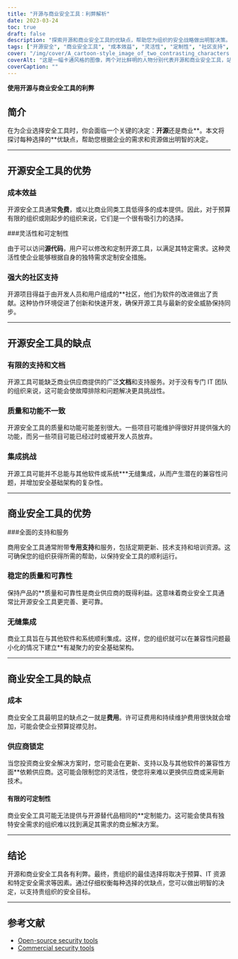 ```yaml
---
title: "开源与商业安全工具：利弊解析"
date: 2023-03-24
toc: true
draft: false
description: "探索开源和商业安全工具的优缺点，帮助您为组织的安全战略做出明智决策。"
tags: ["开源安全", "商业安全工具", "成本效益", "灵活性", "定制性", "社区支持", "有限支持", "文献资料", "整合挑战", "质量和可靠性", "无缝集成", "供应商锁定", "信息技术资源", "安全基础设施", "安全解决方案", "预算限制", "独特要求", "软件兼容性", "安全目标", "决策"]
cover: "/img/cover/A_cartoon-style_image_of_two_contrasting_characters.png"
coverAlt: "这是一幅卡通风格的图像，两个对比鲜明的人物分别代表开源和商业安全工具，站在一个平衡天平的两侧，象征着每种选择的利弊。"
coverCaption: ""
---
```


**使用开源与商业安全工具的利弊**

## 简介

在为企业选择安全工具时，你会面临一个关键的决定：**开源**还是商业**。本文将探讨每种选择的**优缺点，帮助您根据企业的需求和资源做出明智的决定。

______

## 开源安全工具的优势

### 成本效益

开源安全工具通常**免费**，或以比商业同类工具低得多的成本提供。因此，对于预算有限的组织或刚起步的组织来说，它们是一个很有吸引力的选择。

###灵活性和可定制性

由于可以访问**源代码**，用户可以修改和定制开源工具，以满足其特定需求。这种灵活性使企业能够根据自身的独特需求定制安全措施。

### 强大的社区支持

开源项目得益于由开发人员和用户组成的**社区，他们为软件的改进做出了贡献。这种协作环境促进了创新和快速开发，确保开源工具与最新的安全威胁保持同步。

______

## 开源安全工具的缺点

### 有限的支持和文档

开源工具可能缺乏商业供应商提供的广泛**文档**和支持服务。对于没有专门 IT 团队的组织来说，这可能会使故障排除和问题解决更具挑战性。

### 质量和功能不一致

开源安全工具的质量和功能可能差别很大。一些项目可能维护得很好并提供强大的功能，而另一些项目可能已经过时或被开发人员放弃。

### 集成挑战

开源工具可能并不总能与其他软件或系统***无缝集成，从而产生潜在的兼容性问题，并增加安全基础架构的复杂性。

______

## 商业安全工具的优势

###全面的支持和服务

商用安全工具通常附带**专用支持**和服务，包括定期更新、技术支持和培训资源。这可确保您的组织获得所需的帮助，以保持安全工具的顺利运行。

### 稳定的质量和可靠性

保持产品的**质量和可靠性是商业供应商的既得利益。这意味着商业安全工具通常比开源安全工具更完善、更可靠。

### 无缝集成

商业工具旨在与其他软件和系统顺利集成。这样，您的组织就可以在兼容性问题最小化的情况下建立**有凝聚力的安全基础架构。

______

## 商业安全工具的缺点

### 成本

商业安全工具最明显的缺点之一就是**费用**。许可证费用和持续维护费用很快就会增加，可能会使企业预算捉襟见肘。

### 供应商锁定

当您投资商业安全解决方案时，您可能会在更新、支持以及与其他软件的兼容性方面**依赖供应商。这可能会限制您的灵活性，使您将来难以更换供应商或采用新技术。

#### 有限的可定制性

商业安全工具可能无法提供与开源替代品相同的**定制能力。这可能会使具有独特安全需求的组织难以找到满足其需求的商业解决方案。

______

## 结论

开源和商业安全工具各有利弊。最终，贵组织的最佳选择将取决于预算、IT 资源和特定安全需求等因素。通过仔细权衡每种选择的优缺点，您可以做出明智的决定，以支持贵组织的安全目标。

______

## 参考文献

- [Open-source security tools](https://en.wikipedia.org/wiki/Open-source_software_security)
- [Commercial security tools](https://en.wikipedia.org/wiki/Computer_security_software)
